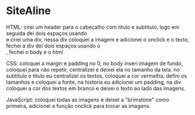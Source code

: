 # SiteAline

HTML:
cirei um header para o cabeçalho com titulo e subtitulo, logo em seguida dei dois espaços usando <br> e criei uma div, nessa div coloquei a imagem e adicionei o onclick e o texto, fechei a div dei dois espaços usando o <br>, fechei o body e o html

CSS: 
coloquei a margin e padding no 0, no body inseri imagem de fundo, coloquei para não repetir, centralizei e deixei ela no tamanho da tela. no subtitulo e titulo eu centralizei os textos, coloquei a cor vermelha, defini os tamanhos e coloquei a fonte, na historia eu adicionei um padding, na div coloquei a cor dos textos em branco e deixei o texto ao lado das imagens.

JavaScript:
coloquei todas as imagens e deixei a "brimstone" como primeira, adicionei a função onclick para trocar as imagens.
